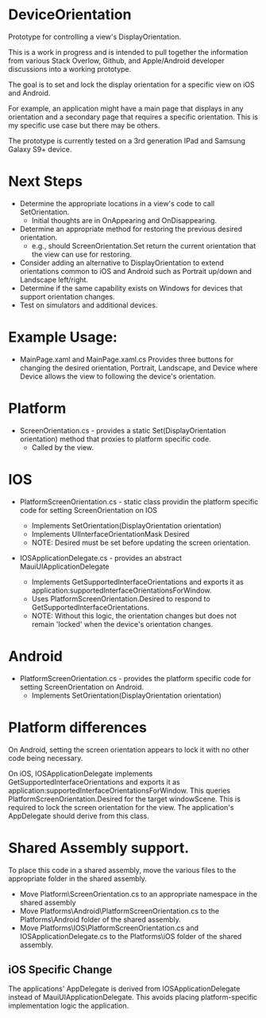 # DeviceOrientation
Prototype for controlling a view's DisplayOrientation.

This is a work in progress and is intended to pull together the information from various 
Stack Overlow, Github, and Apple/Android developer discussions into a working prototype.

The goal is to set and lock the display orientation for a specific view on iOS and Android.

For example, an application might have a main page that displays in any orientation and a secondary
page that requires a specific orientation. This is my specific use case but there may be others.

The prototype is currently tested on a 3rd generation IPad and Samsung Galaxy S9+ device.

# Next Steps
- Determine the appropriate locations in a view's code to call SetOrientation.
  - Initial thoughts are in OnAppearing and OnDisappearing.
- Determine an appropriate method for restoring the previous desired orientation.
  - e.g., should ScreenOrientation.Set return the current orientation that the view
can use for restoring.
- Consider adding an alternative to DisplayOrientation to extend orientations common
to iOS and Android such as Portrait up/down and Landscape left/right.
- Determine if the same capability exists on Windows for devices that support orientation changes.
- Test on simulators and additional devices.

# Example Usage:
- MainPage.xaml and MainPage.xaml.cs
Provides three buttons for changing the desired orientation, Portrait, Landscape, and Device
where Device allows the view to following the device's orientation.

# Platform
- ScreenOrientation.cs - provides a static Set(DisplayOrientation orientation) method that 
proxies to platform specific code.
  - Called by the view.

# IOS
- PlatformScreenOrientation.cs - static class providin the platform specific code for setting 
ScreenOrientation on IOS 
  - Implements  SetOrientation(DisplayOrientation orientation)
  - Implements UIInterfaceOrientationMask Desired
  - NOTE: Desired must be set before updating the screen orientation.
 
- IOSApplicationDelegate.cs - provides an abstract MauiUIApplicationDelegate
  - Implements GetSupportedInterfaceOrientations and exports it as 
application:supportedInterfaceOrientationsForWindow.
  - Uses PlatformScreenOrientation.Desired to respond to GetSupportedInterfaceOrientations.
  - NOTE: Without this logic, the orientation changes but does not remain 'locked' when the
device's orientation changes.

# Android
- PlatformScreenOrientation.cs - provides the platform specific code for setting ScreenOrientation
on Android.
  - Implements  SetOrientation(DisplayOrientation orientation)

# Platform differences
On Android, setting the screen orientation appears to lock it with no other code being necessary.

On iOS, IOSApplicationDelegate implements GetSupportedInterfaceOrientations and exports it as 
application:supportedInterfaceOrientationsForWindow. This queries PlatformScreenOrientation.Desired
for the target windowScene. This is required to lock the screen orientation for the view.
The application's AppDelegate should derive from this class.

# Shared Assembly support.
To place this code in a shared assembly, move the various files to the appropriate
folder in the shared assembly.

- Move Platform\ScreenOrientation.cs to an appropriate namespace in the shared assembly
- Move Platforms\Android\PlatformScreenOrientation.cs to the Platforms\Android folder
of the shared assembly.
- Move Platforms\IOS\PlatformScreenOrientation.cs and IOSApplicationDelegate.cs to the 
Platforms\iOS folder of the shared assembly.

## iOS Specific Change
The applications' AppDelegate is derived from IOSApplicationDelegate 
instead of MauiUIApplicationDelegate. This avoids placing platform-specific 
implementation logic the application.
